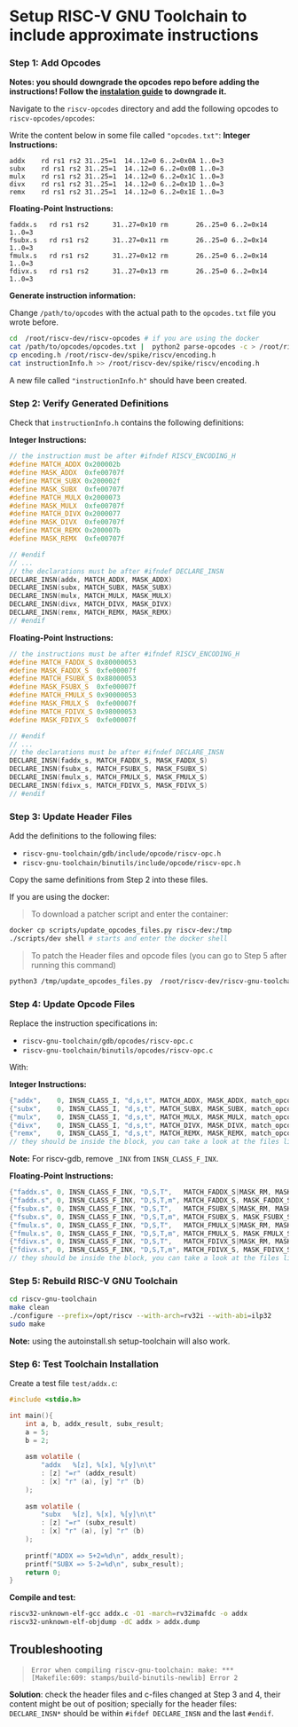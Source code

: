# Setup RISC-V GNU Toolchain to include approximate instructions

### Step 1: Add Opcodes

**Notes: you should downgrade the opcodes repo before adding the instructions! Follow the [instalation guide](../docs/INSTALLING.md) to downgrade it.**

Navigate to the `riscv-opcodes` directory and add the following opcodes to `riscv-opcodes/opcodes`:

Write the content below in some file called `"opcodes.txt"`:
**Integer Instructions:**
```
addx    rd rs1 rs2 31..25=1  14..12=0 6..2=0x0A 1..0=3
subx    rd rs1 rs2 31..25=1  14..12=0 6..2=0x0B 1..0=3
mulx    rd rs1 rs2 31..25=1  14..12=0 6..2=0x1C 1..0=3
divx    rd rs1 rs2 31..25=1  14..12=0 6..2=0x1D 1..0=3
remx    rd rs1 rs2 31..25=1  14..12=0 6..2=0x1E 1..0=3
```

**Floating-Point Instructions:**
```
faddx.s   rd rs1 rs2      31..27=0x10 rm       26..25=0 6..2=0x14 1..0=3
fsubx.s   rd rs1 rs2      31..27=0x11 rm       26..25=0 6..2=0x14 1..0=3
fmulx.s   rd rs1 rs2      31..27=0x12 rm       26..25=0 6..2=0x14 1..0=3
fdivx.s   rd rs1 rs2      31..27=0x13 rm       26..25=0 6..2=0x14 1..0=3
```

**Generate instruction information:**

Change `/path/to/opcodes` with the actual path to the `opcodes.txt` file you wrote before.

```bash
cd  /root/riscv-dev/riscv-opcodes # if you are using the docker
cat /path/to/opcodes/opcodes.txt |  python2 parse-opcodes -c > /root/riscv-dev/riscv-opcodes/instructionInfo.h
cp encoding.h /root/riscv-dev/spike/riscv/encoding.h
cat instructionInfo.h >> /root/riscv-dev/spike/riscv/encoding.h
```

A new file called `"instructionInfo.h"` should have been created.

### Step 2: Verify Generated Definitions

Check that `instructionInfo.h` contains the following definitions:

**Integer Instructions:**
```c
// the instruction must be after #ifndef RISCV_ENCODING_H 
#define MATCH_ADDX 0x200002b
#define MASK_ADDX  0xfe00707f
#define MATCH_SUBX 0x200002f
#define MASK_SUBX  0xfe00707f
#define MATCH_MULX 0x2000073
#define MASK_MULX  0xfe00707f
#define MATCH_DIVX 0x2000077
#define MASK_DIVX  0xfe00707f
#define MATCH_REMX 0x200007b
#define MASK_REMX  0xfe00707f

// #endif
// ...
// the declarations must be after #ifndef DECLARE_INSN
DECLARE_INSN(addx, MATCH_ADDX, MASK_ADDX)
DECLARE_INSN(subx, MATCH_SUBX, MASK_SUBX)
DECLARE_INSN(mulx, MATCH_MULX, MASK_MULX)
DECLARE_INSN(divx, MATCH_DIVX, MASK_DIVX)
DECLARE_INSN(remx, MATCH_REMX, MASK_REMX)
// #endif
```

**Floating-Point Instructions:**
```c
// the instructions must be after #ifndef RISCV_ENCODING_H 
#define MATCH_FADDX_S 0x80000053
#define MASK_FADDX_S  0xfe00007f
#define MATCH_FSUBX_S 0x88000053
#define MASK_FSUBX_S  0xfe00007f
#define MATCH_FMULX_S 0x90000053
#define MASK_FMULX_S  0xfe00007f
#define MATCH_FDIVX_S 0x98000053
#define MASK_FDIVX_S  0xfe00007f

// #endif
// ...
// the declarations must be after #ifndef DECLARE_INSN
DECLARE_INSN(faddx_s, MATCH_FADDX_S, MASK_FADDX_S)
DECLARE_INSN(fsubx_s, MATCH_FSUBX_S, MASK_FSUBX_S)
DECLARE_INSN(fmulx_s, MATCH_FMULX_S, MASK_FMULX_S)
DECLARE_INSN(fdivx_s, MATCH_FDIVX_S, MASK_FDIVX_S)
// #endif
```

### Step 3: Update Header Files

Add the definitions to the following files:
- `riscv-gnu-toolchain/gdb/include/opcode/riscv-opc.h`
- `riscv-gnu-toolchain/binutils/include/opcode/riscv-opc.h`

Copy the same definitions from Step 2 into these files.

If you are using the docker:

> To download a patcher script and enter the container:
```bash
docker cp scripts/update_opcodes_files.py riscv-dev:/tmp
./scripts/dev shell # starts and enter the docker shell
```

> To patch the Header files and opcode files (you can go to Step 5 after running this command)
```bash
python3 /tmp/update_opcodes_files.py  /root/riscv-dev/riscv-gnu-toolchain/ # patches all the needed files
```

### Step 4: Update Opcode Files

Replace the instruction specifications in:
- `riscv-gnu-toolchain/gdb/opcodes/riscv-opc.c`
- `riscv-gnu-toolchain/binutils/opcodes/riscv-opc.c`

With:

**Integer Instructions:**
```c
{"addx",    0, INSN_CLASS_I, "d,s,t", MATCH_ADDX, MASK_ADDX, match_opcode, 0},
{"subx",    0, INSN_CLASS_I, "d,s,t", MATCH_SUBX, MASK_SUBX, match_opcode, 0},
{"mulx",    0, INSN_CLASS_I, "d,s,t", MATCH_MULX, MASK_MULX, match_opcode, 0},
{"divx",    0, INSN_CLASS_I, "d,s,t", MATCH_DIVX, MASK_DIVX, match_opcode, 0},
{"remx",    0, INSN_CLASS_I, "d,s,t", MATCH_REMX, MASK_REMX, match_opcode, 0},
// they should be inside the block, you can take a look at the files listed before to know where they should be.
```

**Note:** For riscv-gdb, remove `_INX` from `INSN_CLASS_F_INX`.

**Floating-Point Instructions:**
```c
{"faddx.s", 0, INSN_CLASS_F_INX, "D,S,T",   MATCH_FADDX_S|MASK_RM, MASK_FADDX_S|MASK_RM, match_opcode, 0},
{"faddx.s", 0, INSN_CLASS_F_INX, "D,S,T,m", MATCH_FADDX_S, MASK_FADDX_S, match_opcode, 0},
{"fsubx.s", 0, INSN_CLASS_F_INX, "D,S,T",   MATCH_FSUBX_S|MASK_RM, MASK_FSUBX_S|MASK_RM, match_opcode, 0},
{"fsubx.s", 0, INSN_CLASS_F_INX, "D,S,T,m", MATCH_FSUBX_S, MASK_FSUBX_S, match_opcode, 0},
{"fmulx.s", 0, INSN_CLASS_F_INX, "D,S,T",   MATCH_FMULX_S|MASK_RM, MASK_FMULX_S|MASK_RM, match_opcode, 0},
{"fmulx.s", 0, INSN_CLASS_F_INX, "D,S,T,m", MATCH_FMULX_S, MASK_FMULX_S, match_opcode, 0},
{"fdivx.s", 0, INSN_CLASS_F_INX, "D,S,T",   MATCH_FDIVX_S|MASK_RM, MASK_FDIVX_S|MASK_RM, match_opcode, 0},
{"fdivx.s", 0, INSN_CLASS_F_INX, "D,S,T,m", MATCH_FDIVX_S, MASK_FDIVX_S, match_opcode, 0},
// they should be inside the block, you can take a look at the files listed before to know where they should be.
```

### Step 5: Rebuild RISC-V GNU Toolchain

```bash
cd riscv-gnu-toolchain
make clean
./configure --prefix=/opt/riscv --with-arch=rv32i --with-abi=ilp32
sudo make
```

**Note:** using the autoinstall.sh setup-toolchain will also work.

### Step 6: Test Toolchain Installation

Create a test file `test/addx.c`:

```c
#include <stdio.h>

int main(){
    int a, b, addx_result, subx_result;
    a = 5;
    b = 2;
    
    asm volatile (
        "addx   %[z], %[x], %[y]\n\t"
        : [z] "=r" (addx_result)
        : [x] "r" (a), [y] "r" (b)
    );
    
    asm volatile ( 
        "subx   %[z], %[x], %[y]\n\t"
        : [z] "=r" (subx_result)
        : [x] "r" (a), [y] "r" (b)
    );
    
    printf("ADDX => 5+2=%d\n", addx_result);
    printf("SUBX => 5-2=%d\n", subx_result);
    return 0;
}
```

**Compile and test:**
```bash
riscv32-unknown-elf-gcc addx.c -O1 -march=rv32imafdc -o addx 
riscv32-unknown-elf-objdump -dC addx > addx.dump
```

## Troubleshooting

> `Error when compiling riscv-gnu-toolchain: make: *** [Makefile:609: stamps/build-binutils-newlib] Error 2`

**Solution**: check the header files and c-files changed at Step 3 and 4, their content might be out of position; specially for the header files: `DECLARE_INSN*` should be within `#ifdef DECLARE_INSN` and the last `#endif`.
